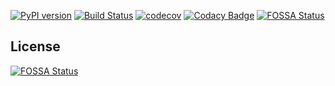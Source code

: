 [![PyPI version](https://badge.fury.io/py/rapydo-http.svg)](https://badge.fury.io/py/rapydo-http) [![Build Status](https://travis-ci.org/rapydo/http-api.svg?branch=master)](https://travis-ci.org/rapydo/http-api) [![codecov](https://codecov.io/gh/rapydo/http-api/branch/0.7.3/graph/badge.svg)](https://codecov.io/gh/rapydo/http-api) [![Codacy Badge](https://api.codacy.com/project/badge/Grade/00cb49bbc1054098bba712231ebcefee)](https://app.codacy.com/app/rapydo/http-api?utm_source=github.com&utm_medium=referral&utm_content=rapydo/http-api&utm_campaign=Badge_Grade_Dashboard)
[![FOSSA Status](https://app.fossa.io/api/projects/git%2Bgithub.com%2Frapydo%2Fhttp-api.svg?type=shield)](https://app.fossa.io/projects/git%2Bgithub.com%2Frapydo%2Fhttp-api?ref=badge_shield)


## License
[![FOSSA Status](https://app.fossa.io/api/projects/git%2Bgithub.com%2Frapydo%2Fhttp-api.svg?type=large)](https://app.fossa.io/projects/git%2Bgithub.com%2Frapydo%2Fhttp-api?ref=badge_large)